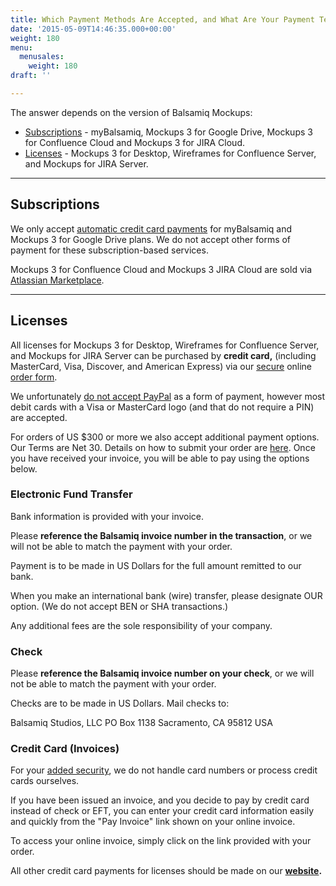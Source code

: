 ```yaml
---
title: Which Payment Methods Are Accepted, and What Are Your Payment Terms?
date: '2015-05-09T14:46:35.000+00:00'
weight: 180
menu:
  menusales:
    weight: 180
draft: ''

---
```


The answer depends on the version of Balsamiq Mockups:

*   [Subscriptions](#subscriptions) - myBalsamiq, Mockups 3 for Google Drive, Mockups 3 for Confluence Cloud and Mockups 3 for JIRA Cloud.
*   [Licenses](#licenses) - Mockups 3 for Desktop, Wireframes for Confluence Server, and Mockups for JIRA Server.

* * *

## Subscriptions

We only accept [automatic credit card payments](/sales/ordering/) for myBalsamiq and Mockups 3 for Google Drive plans. We do not accept other forms of payment for these subscription-based services.

Mockups 3 for Confluence Cloud and Mockups 3 JIRA Cloud are sold via [Atlassian Marketplace](/sales/marketplace/).

* * *

## Licenses

All licenses for Mockups 3 for Desktop, Wireframes for Confluence Server, and Mockups for JIRA Server can be purchased by **credit card,** (including MasterCard, Visa, Discover, and American Express) via our [secure](/sales/safe/) online [order form](https://balsamiq.com/buy/).

We unfortunately [do not accept PayPal](/sales/nopaypal) as a form of payment, however most debit cards with a Visa or MasterCard logo (and that do not require a PIN) are accepted.

For orders of US $300 or more we also accept additional payment options. Our Terms are Net 30\. Details on how to submit your order are [here](/sales/ordering/). Once you have received your invoice, you will be able to pay using the options below.

### Electronic Fund Transfer

Bank information is provided with your invoice.

Please **reference the Balsamiq invoice number in the transaction**, or we will not be able to match the payment with your order.

Payment is to be made in US Dollars for the full amount remitted to our bank.

When you make an international bank (wire) transfer, please designate OUR option. (We do not accept BEN or SHA transactions.)

Any additional fees are the sole responsibility of your company.

### Check

Please **reference the Balsamiq invoice number on your check**, or we will not be able to match the payment with your order.

Checks are to be made in US Dollars. Mail checks to:

Balsamiq Studios, LLC
PO Box 1138
Sacramento, CA 95812
USA

### Credit Card (Invoices)

For your [added security](/sales/safe/), we do not handle card numbers or process credit cards ourselves.

If you have been issued an invoice, and you decide to pay by credit card instead of check or EFT, you can enter your credit card information easily and quickly from the "Pay Invoice" link shown on your online invoice.

To access your online invoice, simply click on the link provided with your order.

All other credit card payments for licenses should be made on our **[website](https://balsamiq.com/buy/).**
